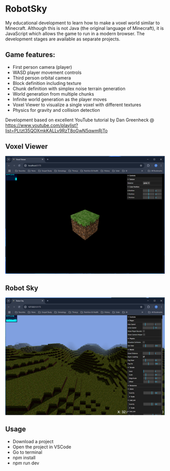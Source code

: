 # RobotSky
My educational development to learn how to make a voxel world similar to Minecraft. Although this is not Java (the original language of Minecraft), it is JavaScript which allows the game to run in a modern browser. The development stages are available as separate projects.

## Game features:
- First person camera (player)
- WASD player movement controls
- Third person orbital camera
- Block definition including texture
- Chunk definition with simplex noise terrain generation
- World generation from multiple chunks
- Infinite world generation as the player moves
- Voxel Viewer to visualize a single voxel with different textures
- Physics for gravity and collision detection

Development based on excellent YouTube tutorial by Dan Greenheck @ https://www.youtube.com/playlist?list=PLtzt35QOXmkKALLv9RzT8oGwN5qwmRjTo

## Voxel Viewer

![Screenshot](images/Voxel-Viewer.png)

## Robot Sky

![Screenshot](images/Robot-Sky-Final.png)

## Usage
- Download a project
- Open the project in VSCode
- Go to terminal
- npm install
- npm run dev
